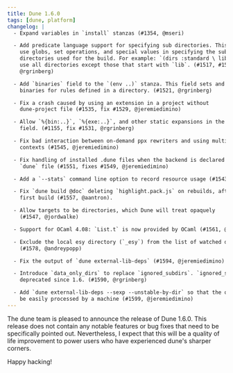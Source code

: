 ```yaml
---
title: Dune 1.6.0
tags: [dune, platform]
changelog: |
  - Expand variables in `install` stanzas (#1354, @mseri)

  - Add predicate language support for specifying sub directories. This allows the
    use globs, set operations, and special values in specifying the sub
    directories used for the build. For example: `(dirs :standard \ lib*)` will
    use all directories except those that start with `lib`. (#1517, #1568,
    @rgrinberg)

  - Add `binaries` field to the `(env ..)` stanza. This field sets and overrides
    binaries for rules defined in a directory. (#1521, @rgrinberg)

  - Fix a crash caused by using an extension in a project without
    dune-project file (#1535, fix #1529, @jeremiedimino)

  - Allow `%{bin:..}`, `%{exe:..}`, and other static expansions in the `deps`
    field. (#1155, fix #1531, @rgrinberg)

  - Fix bad interaction between on-demand ppx rewriters and using multiple build
    contexts (#1545, @jeremiedimino)

  - Fix handling of installed .dune files when the backend is declared via a
    `dune` file (#1551, fixes #1549, @jeremiedimino)

  - Add a `--stats` command line option to record resource usage (#1543, @jeremiedimino)

  - Fix `dune build @doc` deleting `highlight.pack.js` on rebuilds, after the
    first build (#1557, @aantron).

  - Allow targets to be directories, which Dune will treat opaquely
    (#1547, @jordwalke)

  - Support for OCaml 4.08: `List.t` is now provided by OCaml (#1561, @ejgallego)

  - Exclude the local esy directory (`_esy`) from the list of watched directories
    (#1578, @andreypopp)

  - Fix the output of `dune external-lib-deps` (#1594, @jeremiedimino)

  - Introduce `data_only_dirs` to replace `ignored_subdirs`. `ignored_subdirs` is
    deprecated since 1.6. (#1590, @rgrinberg)

  - Add `dune external-lib-deps --sexp --unstable-by-dir` so that the output can
    be easily processed by a machine (#1599, @jeremiedimino)
---
```


The dune team is pleased to announce the release of Dune 1.6.0. This release does not contain any notable features or bug fixes that need to be specifically pointed out. Nevertheless, I expect that this will be a quality of life improvement to power users who have experienced dune's sharper corners.

Happy hacking!
